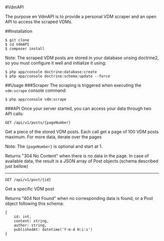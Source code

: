 #VdmAPI

The purpose en VdmAPI is to provide a personal VDM
scraper and an open API to access the scraped VDMs.

##Installation
```
$ git clone
$ cd VdmAPI
$ composer install
```
Note: The scraped VDM posts are stored in your database unsing doctrine2,
so you must configure it well and initialize it using:
```
$ php app/console doctrine:database:create
$ php app/console doctrine:schema:update --force
```

##Usage
###Scraper
The scraping is triggered when executing the `vdm:scrape` console command:
```
$ php app/console vdm:scrape
```

###API
Once your server started, you can access your data through two API calls:

```
GET /api/v1/posts/{pageNumber}
```
Get a piece of the stored VDM posts.
Each call get a page of 100 VDM posts maximum.
For more data, iterate over the pages

Note: The `{pageNumber}` is optional and start at 1.

Returns "304 No Content" when there is no data in the page. In case of available data, the result is a JSON array of Post objects (schema described just bellow)

---
```
GET /api/v1/post/{id}
```
Get a specific VDM post

Returns "404 Not Found" when no corresponding data is found, or a Post object following this schema:
```
{
    id: int,
    content: string,
    author: string,
    publishedAt: datetime('Y-m-d H:i:s')
}
```
